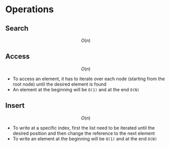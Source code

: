 # Operations

## Search

$$O(n)$$

## Access

$$O(n)$$

- To access an element, it has to iterate over each node (starting from the root node) until the desired element is found
- An element at the beginning will be `O(1)` and at the end `O(N)`

## Insert

$$O(n)$$

- To write at a specific index, first the list need to be iterated until the desired position and then change the reference to the next element
- To write an element at the beginning will be `O(1)` and at the end `O(N)`
